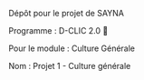 Dépôt pour le projet de SAYNA

Programme : D-CLIC 2.0 🚀

Pour le module : Culture Générale

Nom : Projet 1 - Culture générale

